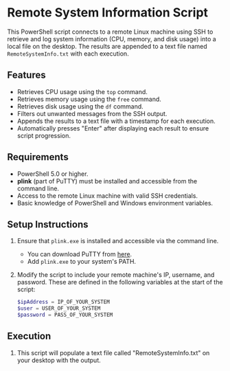 # Remote System Information Script

This PowerShell script connects to a remote Linux machine using SSH to retrieve and log system information (CPU, memory, and disk usage) into a local file on the desktop. The results are appended to a text file named `RemoteSystemInfo.txt` with each execution.

## Features
- Retrieves CPU usage using the `top` command.
- Retrieves memory usage using the `free` command.
- Retrieves disk usage using the `df` command.
- Filters out unwanted messages from the SSH output.
- Appends the results to a text file with a timestamp for each execution.
- Automatically presses "Enter" after displaying each result to ensure script progression.

## Requirements
- PowerShell 5.0 or higher.
- **plink** (part of PuTTY) must be installed and accessible from the command line.
- Access to the remote Linux machine with valid SSH credentials.
- Basic knowledge of PowerShell and Windows environment variables.

## Setup Instructions
1. Ensure that `plink.exe` is installed and accessible via the command line.
   - You can download PuTTY from [here](https://www.putty.org/).
   - Add `plink.exe` to your system's PATH.
   
2. Modify the script to include your remote machine's IP, username, and password. These are defined in the following variables at the start of the script:
   ```PowerShell
   $ipAddress = IP_OF_YOUR_SYSTEM
   $user = USER_OF_YOUR_SYSTEM
   $password = PASS_OF_YOUR_SYSTEM

  ## Execution
  1. This script will populate a text file called "RemoteSystemInfo.txt" on your desktop with the output.
  

